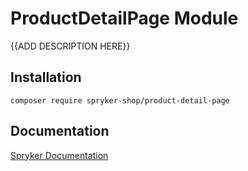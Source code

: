 # ProductDetailPage Module

{{ADD DESCRIPTION HERE}}

## Installation

```
composer require spryker-shop/product-detail-page
```

## Documentation

[Spryker Documentation](https://academy.spryker.com)
